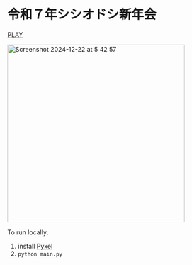 # 令和７年シシオドシ新年会

[PLAY](https://kitao.github.io/pyxel/wasm/launcher/?run=yamakkaji.shishiodoshi-shinnenkaiR7.main&packages=numpy)

<img width="400" alt="Screenshot 2024-12-22 at 5 42 57" src="https://github.com/user-attachments/assets/0cadb78f-ed14-4c55-9e10-c3efd2474051" />

To run locally,
1. install [Pyxel](https://github.com/kitao/pyxel/blob/main/docs/README.ja.md)
2. `python main.py`
